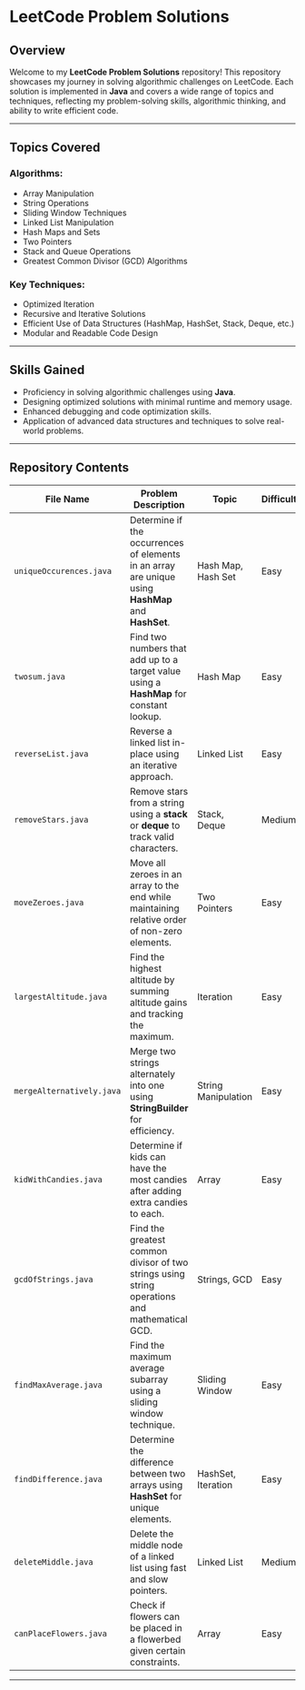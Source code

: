 # LeetCode Problem Solutions

## Overview

Welcome to my **LeetCode Problem Solutions** repository! This repository showcases my journey in solving algorithmic challenges on LeetCode. Each solution is implemented in **Java** and covers a wide range of topics and techniques, reflecting my problem-solving skills, algorithmic thinking, and ability to write efficient code.

---

## Topics Covered

### Algorithms:
- Array Manipulation
- String Operations
- Sliding Window Techniques
- Linked List Manipulation
- Hash Maps and Sets
- Two Pointers
- Stack and Queue Operations
- Greatest Common Divisor (GCD) Algorithms

### Key Techniques:
- Optimized Iteration
- Recursive and Iterative Solutions
- Efficient Use of Data Structures (HashMap, HashSet, Stack, Deque, etc.)
- Modular and Readable Code Design

---

## Skills Gained
- Proficiency in solving algorithmic challenges using **Java**.
- Designing optimized solutions with minimal runtime and memory usage.
- Enhanced debugging and code optimization skills.
- Application of advanced data structures and techniques to solve real-world problems.

---

## Repository Contents

| File Name                 | Problem Description                                                                                   | Topic                 | Difficulty | Runtime | Memory   |
|---------------------------|-------------------------------------------------------------------------------------------------------|-----------------------|------------|---------|----------|
| `uniqueOccurences.java`   | Determine if the occurrences of elements in an array are unique using **HashMap** and **HashSet**.    | Hash Map, Hash Set    | Easy       | 96.73%  | 96.53%   |
| `twosum.java`             | Find two numbers that add up to a target value using a **HashMap** for constant lookup.               | Hash Map              | Easy       | 97.66%  | 15.00%   |
| `reverseList.java`        | Reverse a linked list in-place using an iterative approach.                                           | Linked List           | Easy       | 100.00% | 92.18%   |
| `removeStars.java`        | Remove stars from a string using a **stack** or **deque** to track valid characters.                  | Stack, Deque          | Medium     | 86.83%  | 57.81%   |
| `moveZeroes.java`         | Move all zeroes in an array to the end while maintaining relative order of non-zero elements.          | Two Pointers          | Easy       | 85.96%  | 86.25%   |
| `largestAltitude.java`    | Find the highest altitude by summing altitude gains and tracking the maximum.                         | Iteration             | Easy       | 100.00% | 65.96%   |
| `mergeAlternatively.java` | Merge two strings alternately into one using **StringBuilder** for efficiency.                        | String Manipulation   | Easy       | 85.38%  | 68.58%   |
| `kidWithCandies.java`     | Determine if kids can have the most candies after adding extra candies to each.                       | Array                 | Easy       | 84.98%  | 66.24%   |
| `gcdOfStrings.java`       | Find the greatest common divisor of two strings using string operations and mathematical GCD.         | Strings, GCD          | Easy       | 100.00% | 89.78%   |
| `findMaxAverage.java`     | Find the maximum average subarray using a sliding window technique.                                   | Sliding Window        | Easy       | 63.97%  | 48.30%   |
| `findDifference.java`     | Determine the difference between two arrays using **HashSet** for unique elements.                    | HashSet, Iteration    | Easy       | 96.90%  | 98.38%   |
| `deleteMiddle.java`       | Delete the middle node of a linked list using fast and slow pointers.                                 | Linked List           | Medium     | 99.82%  | 32.06%   |
| `canPlaceFlowers.java`    | Check if flowers can be placed in a flowerbed given certain constraints.                              | Array                 | Easy       | 100.00% | 89.78%   |

---
